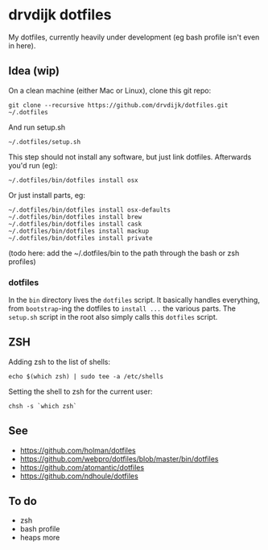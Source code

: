 # drvdijk dotfiles

My dotfiles, currently heavily under development (eg bash profile isn't even in here).

## Idea (wip)

On a clean machine (either Mac or Linux), clone this git repo:

    git clone --recursive https://github.com/drvdijk/dotfiles.git ~/.dotfiles
    
 And run setup.sh
 
    ~/.dotfiles/setup.sh

This step should not install any software, but just link dotfiles. Afterwards you'd run (eg):

    ~/.dotfiles/bin/dotfiles install osx

Or just install parts, eg:

    ~/.dotfiles/bin/dotfiles install osx-defaults
    ~/.dotfiles/bin/dotfiles install brew
    ~/.dotfiles/bin/dotfiles install cask
    ~/.dotfiles/bin/dotfiles install mackup
    ~/.dotfiles/bin/dotfiles install private

(todo here: add the ~/.dotfiles/bin to the path through the bash or zsh profiles)

### dotfiles

In the `bin` directory lives the `dotfiles` script. It basically handles everything, from `bootstrap`-ing the dotfiles to `install ...` the various parts. The `setup.sh` script in the root also simply calls this `dotfiles` script.

## ZSH

Adding zsh to the list of shells:

    echo $(which zsh) | sudo tee -a /etc/shells

Setting the shell to zsh for the current user:

    chsh -s `which zsh`

## See

* https://github.com/holman/dotfiles
* https://github.com/webpro/dotfiles/blob/master/bin/dotfiles
* https://github.com/atomantic/dotfiles
* https://github.com/ndhoule/dotfiles

## To do

* zsh
* bash profile
* heaps more

